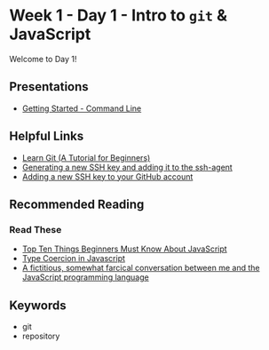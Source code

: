 # Week 1 - Day 1 - Intro to `git` & JavaScript

Welcome to Day 1!

## Presentations

* [Getting Started - Command Line](https://docs.google.com/presentation/d/1EK_npTGzTjIph8FJe-isghegqn7NyPMG/edit?usp=sharing&ouid=110079887532608677386&rtpof=true&sd=true)

## Helpful Links

* [Learn Git (A Tutorial for Beginners)](https://www.afternerd.com/blog/learn-git/)
* [Generating a new SSH key and adding it to the ssh-agent](https://docs.github.com/en/free-pro-team@latest/github/authenticating-to-github/generating-a-new-ssh-key-and-adding-it-to-the-ssh-agent)
* [Adding a new SSH key to your GitHub account](https://docs.github.com/en/enterprise-server@2.20/github/authenticating-to-github/adding-a-new-ssh-key-to-your-github-account)

## Recommended Reading

### Read These

* [Top Ten Things Beginners Must Know About JavaScript](https://www.codementor.io/@j2jensen/top-ten-things-beginners-must-know-about-javascript-aaeabailp)
* [Type Coercion in Javascript](https://medium.com/codezillas/let-me-coerce-you-into-liking-javascripts-dynamic-typing-system-3cd22c19cb64)
* [A fictitious, somewhat farcical conversation between me and the JavaScript programming language](https://littleyellowdifferent.substack.com/p/a-fictitious-somewhat-farcical-conversation)

## Keywords

* git
* repository


